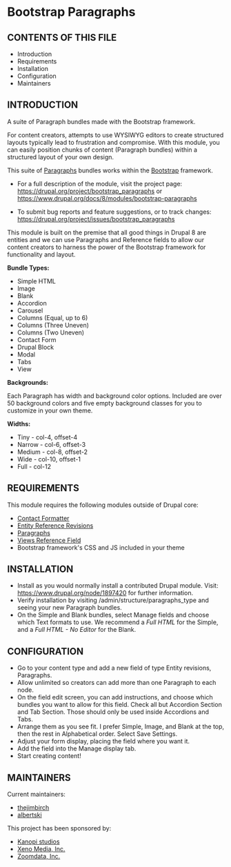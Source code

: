 # Bootstrap Paragraphs

CONTENTS OF THIS FILE
---------------------

 * Introduction
 * Requirements
 * Installation
 * Configuration
 * Maintainers


INTRODUCTION
------------

A suite of Paragraph bundles made with the Bootstrap framework.

For content creators, attempts to use WYSIWYG editors to create structured
layouts typically lead to frustration and compromise. With this module, you can
easily position chunks of content (Paragraph bundles) within a structured
layout of your own design.

This suite of [Paragraphs](https://www.drupal.org/project/paragraphs) bundles
works within the [Bootstrap](http://getbootstrap.com) framework.

 * For a full description of the module, visit the project page:
   https://drupal.org/project/bootstrap_paragraphs
   or
   https://www.drupal.org/docs/8/modules/bootstrap-paragraphs

 * To submit bug reports and feature suggestions, or to track changes:
   https://drupal.org/project/issues/bootstrap_paragraphs

This module is built on the premise that all good things in Drupal 8 are
entities and we can use Paragraphs and Reference fields to allow our content
creators to harness the power of the Bootstrap framework for functionality
and layout.

**Bundle Types:**

 * Simple HTML
 * Image
 * Blank
 * Accordion
 * Carousel
 * Columns (Equal, up to 6)
 * Columns (Three Uneven)
 * Columns (Two Uneven)
 * Contact Form
 * Drupal Block
 * Modal
 * Tabs
 * View

**Backgrounds:**

Each Paragraph has width and background color options. Included are over 50
background colors and five empty background classes for you to customize in
your own theme.

**Widths:**

 * Tiny - col-4, offset-4
 * Narrow - col-6, offset-3
 * Medium - col-8, offset-2
 * Wide - col-10, offset-1
 * Full - col-12


REQUIREMENTS
------------

This module requires the following modules outside of Drupal core:

 * [Contact Formatter](https://www.drupal.org/project/contact_formatter)
 * [Entity Reference Revisions](https://www.drupal.org/project/entity_reference_revisions)
 * [Paragraphs](https://www.drupal.org/project/paragraphs)
 * [Views Reference Field](https://www.drupal.org/project/viewsreference)
 * Bootstrap framework's CSS and JS included in your theme


INSTALLATION
------------

 * Install as you would normally install a contributed Drupal module. Visit:
   https://www.drupal.org/node/1897420 for further information.
 * Verify installation by visiting /admin/structure/paragraphs_type and seeing
   your new Paragraph bundles.
 * On the Simple and Blank bundles, select Manage fields and choose which Text
   formats to use.
   We recommend a *Full HTML* for the Simple, and a *Full HTML - No Editor* for
    the Blank.


CONFIGURATION
-------------

 * Go to your content type and add a new field of type Entity revisions,
   Paragraphs.
 * Allow unlimited so creators can add more than one Paragraph to each node.
 * On the field edit screen, you can add instructions, and choose which
   bundles you want to allow for this field. Check all but Accordion Section and
   Tab Section. Those should only be used inside Accordions and Tabs.
 * Arrange them as you see fit. I prefer Simple, Image, and Blank at the top,
   then the rest in Alphabetical order. Select Save Settings.
 * Adjust your form display, placing the field where you want it.
 * Add the field into the Manage display tab.
 * Start creating content!


MAINTAINERS
-----------

Current maintainers:
 * [thejimbirch](https://www.drupal.org/u/thejimbirch)
 * [albertski](https://www.drupal.org/u/albertski)

This project has been sponsored by:
 * [Kanopi studios](https://www.drupal.org/kanopi-studios)
 * [Xeno Media, Inc.](http://www.xenomedia.com)
 * [Zoomdata, Inc.](http://www.zoomdata.com)
